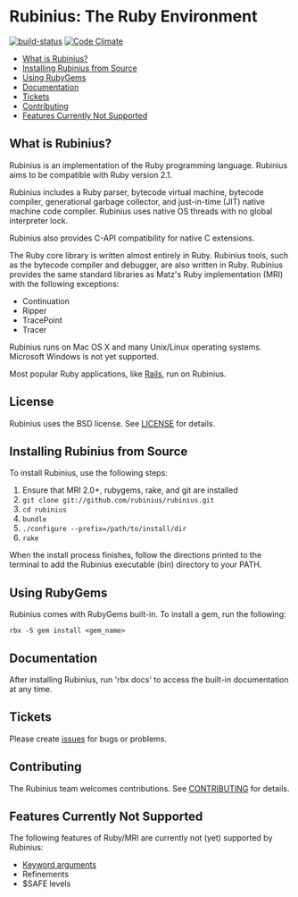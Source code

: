 # Rubinius: The Ruby Environment

[![build-status](https://travis-ci.org/rubinius/rubinius.svg)](https://travis-ci.org/rubinius/rubinius) [![Code Climate](https://codeclimate.com/github/rubinius/rubinius/badges/gpa.svg)](https://codeclimate.com/github/rubinius/rubinius)

- [What is Rubinius?](#user-content-what-is-rubinius)
- [Installing Rubinius from Source](#user-content-installing-rubinius-from-source)
- [Using RubyGems](#user-content-using-rubygems)
- [Documentation](#user-content-documentation)
- [Tickets](#user-content-tickets)
- [Contributing](#user-content-contributing)
- [Features Currently Not Supported](#user-content-features-currently-not-supported)

## What is Rubinius?

Rubinius is an implementation of the Ruby programming language. Rubinius aims to be compatible with Ruby version 2.1.

Rubinius includes a Ruby parser, bytecode virtual machine, bytecode compiler, generational garbage collector, and just-in-time (JIT) native machine code compiler. Rubinius uses native OS threads with no global interpreter lock.

Rubinius also provides C-API compatibility for native C extensions.

The Ruby core library is written almost entirely in Ruby. Rubinius tools, such as the bytecode compiler and debugger, are also written in Ruby.  Rubinius provides the same standard libraries as Matz's Ruby implementation (MRI) with
the following exceptions:

* Continuation
* Ripper
* TracePoint
* Tracer

Rubinius runs on Mac OS X and many Unix/Linux operating systems.  Microsoft Windows is not yet supported.

Most popular Ruby applications, like [Rails](https://github.com/rails/rails), run on Rubinius.


## License

Rubinius uses the BSD license. See  [LICENSE](LICENSE) for details.


## Installing Rubinius from Source

To install Rubinius, use the following steps:

  1. Ensure that MRI 2.0+, rubygems, rake, and git are installed
  2. `git clone git://github.com/rubinius/rubinius.git`
  3. `cd rubinius`
  4. `bundle`
  5. `./configure --prefix=/path/to/install/dir`
  6. `rake`

When the install process finishes, follow the directions printed to the
terminal to add the Rubinius executable (bin) directory to your PATH.


## Using RubyGems

Rubinius comes with RubyGems built-in. To install a gem, run the following:

  `rbx -S gem install <gem_name>`


## Documentation

After installing Rubinius, run 'rbx docs' to access the built-in documentation
at any time.


## Tickets

Please create [issues](http://github.com/rubinius/rubinius/issues) for bugs or problems.


## Contributing

The Rubinius team welcomes contributions. See [CONTRIBUTING](CONTRIBUTING.md) for details.


## Features Currently Not Supported

The following features of Ruby/MRI are currently not (yet) supported by
Rubinius:

* [Keyword arguments](https://github.com/rubinius/rubinius/issues/2669)
* Refinements
* $SAFE levels
